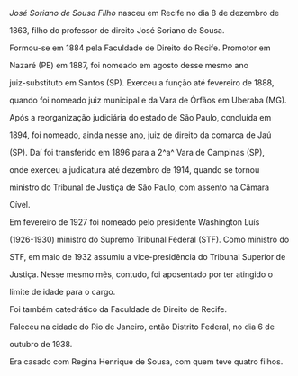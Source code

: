 

*José Soriano de Sousa Filho* nasceu em Recife no dia 8 de dezembro de

1863, filho do professor de direito José Soriano de Sousa.



Formou-se em 1884 pela Faculdade de Direito do Recife. Promotor em

Nazaré (PE) em 1887, foi nomeado em agosto desse mesmo ano

juiz-substituto em Santos (SP). Exerceu a função até fevereiro de 1888,

quando foi nomeado juiz municipal e da Vara de Órfãos em Uberaba (MG).

Após a reorganização judiciária do estado de São Paulo, concluída em

1894, foi nomeado, ainda nesse ano, juiz de direito da comarca de Jaú

(SP). Daí foi transferido em 1896 para a 2^a^ Vara de Campinas (SP),

onde exerceu a judicatura até dezembro de 1914, quando se tornou

ministro do Tribunal de Justiça de São Paulo, com assento na Câmara

Cível.



Em fevereiro de 1927 foi nomeado pelo presidente Washington Luís

(1926-1930) ministro do Supremo Tribunal Federal (STF). Como ministro do

STF, em maio de 1932 assumiu a vice-presidência do Tribunal Superior de

Justiça. Nesse mesmo mês, contudo, foi aposentado por ter atingido o

limite de idade para o cargo.



Foi também catedrático da Faculdade de Direito de Recife.



Faleceu na cidade do Rio de Janeiro, então Distrito Federal, no dia 6 de

outubro de 1938.



Era casado com Regina Henrique de Sousa, com quem teve quatro filhos.



